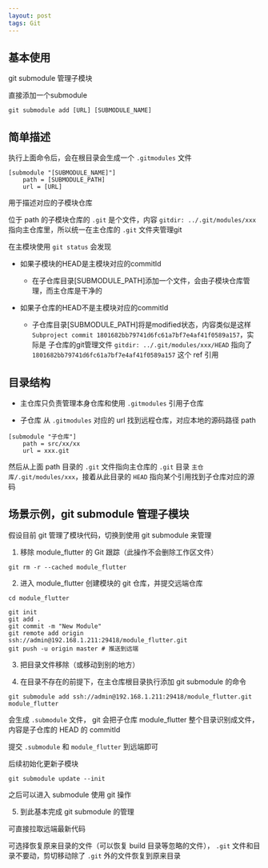 ```yaml
---
layout: post
tags: Git
---
```


## 基本使用

git submodule 管理子模块


直接添加一个submodule
```
git submodule add [URL] [SUBMODULE_NAME]
```

## 简单描述

执行上面命令后，会在根目录会生成一个 `.gitmodules` 文件
```
[submodule "[SUBMODULE_NAME]"]
	path = [SUBMODULE_PATH]
	url = [URL]
```

用于描述对应的子模块仓库

位于 path 的子模块仓库的 `.git` 是个文件，内容 `gitdir: ../.git/modules/xxx` 指向主仓库里，所以统一在主仓库的 `.git` 文件夹管理git

在主模块使用 `git status` 会发现

- 如果子模块的HEAD是主模块对应的commitId  
  - 在子仓库目录[SUBMODULE_PATH]添加一个文件，会由子模块仓库管理，而主仓库是干净的  

- 如果子仓库的HEAD不是主模块对应的commitId  
  - 子仓库目录[SUBMODULE_PATH]将是modified状态，内容类似是这样 `Subproject commit 1801682bb79741d6fc61a7bf7e4af41f0589a157`，实际是 子仓库的git管理文件 `gitdir: ../.git/modules/xxx/HEAD` 指向了 `1801682bb79741d6fc61a7bf7e4af41f0589a157` 这个 ref 引用

## 目录结构

- 主仓库只负责管理本身仓库和使用 `.gitmodules` 引用子仓库

- 子仓库 从 `.gitmodules` 对应的 url 找到远程仓库，对应本地的源码路径 path

```
[submodule "子仓库"]
	path = src/xx/xx
	url = xxx.git
```

然后从上面 path 目录的 `.git` 文件指向主仓库的 `.git` 目录 `主仓库/.git/modules/xxx`，接着从此目录的 `HEAD` 指向某个引用找到子仓库对应的源码

## 场景示例，git submodule 管理子模块

假设目前 git 管理了模块代码，切换到使用 git submodule 来管理

1. 移除 module_flutter 的 Git 跟踪（此操作不会删除工作区文件）

```
git rm -r --cached module_flutter
```

2. 进入 module_flutter 创建模块的 git 仓库，并提交远端仓库

```
cd module_flutter

git init
git add .
git commit -m "New Module"
git remote add origin ssh://admin@192.168.1.211:29418/module_flutter.git
git push -u origin master # 推送到远端
```

3. 把目录文件移除（或移动到别的地方）

4. 在目录不存在的前提下，在主仓库根目录执行添加 git submodule 的命令

```
git submodule add ssh://admin@192.168.1.211:29418/module_flutter.git module_flutter
```

会生成 `.submodule` 文件，
git 会把子仓库 module_flutter 整个目录识别成文件，内容是子仓库的 HEAD 的 commitId

提交 `.submodule` 和 `module_flutter` 到远端即可

后续初始化更新子模块
```
git submodule update --init
```

之后可以进入 submodule 使用 git 操作

5. 到此基本完成 git submodule 的管理

可直接拉取远端最新代码

可选择恢复原来目录的文件（可以恢复 build 目录等忽略的文件），
`.git` 文件和目录不要动，剪切移动除了 `.git` 外的文件恢复到原来目录
